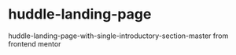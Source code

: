 # huddle-landing-page
huddle-landing-page-with-single-introductory-section-master from frontend mentor
